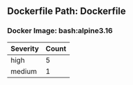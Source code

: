 ## Dockerfile Path: Dockerfile

### Docker Image: bash:alpine3.16
| Severity | Count |
|----------|-------|
| high | 5 |
| medium | 1 |